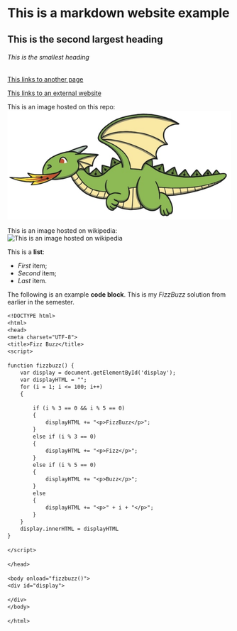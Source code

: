 # This is a markdown website example
## This is the second largest heading
###### This is the smallest heading


[This links to another page](anotherPage.md)

[This links to an external website](www.uwa.edu.au)

This is an image hosted on this repo:
![This is an image hosted on this repo](dragon.jpg)

This is an image hosted on wikipedia:
![This is an image hosted on wikipedia](https://upload.wikimedia.org/wikipedia/commons/thumb/d/d8/Friedrich-Johann-Justin-Bertuch_Mythical-Creature-Dragon_1806.jpg/1024px-Friedrich-Johann-Justin-Bertuch_Mythical-Creature-Dragon_1806.jpg)

This is a **list**:
* *First* item;
* *Second* item;
* *Last* item.

The following is an example **code block**. This is my *FizzBuzz* solution from earlier in the semester.
```
<!DOCTYPE html>
<html>
<head>
<meta charset="UTF-8">
<title>Fizz Buzz</title>
<script>

function fizzbuzz() {
	var display = document.getElementById('display');
	var displayHTML = "";
	for (i = 1; i <= 100; i++) 
	{
		
		if (i % 3 == 0 && i % 5 == 0)
		{
			displayHTML += "<p>FizzBuzz</p>";
		}
		else if (i % 3 == 0)
		{
			displayHTML += "<p>Fizz</p>";
		}
		else if (i % 5 == 0)
		{
			displayHTML += "<p>Buzz</p>";
		}
		else
		{
			displayHTML += "<p>" + i + "</p>";
		}
	}
	display.innerHTML = displayHTML
}

</script>

</head>

<body onload="fizzbuzz()">
<div id="display">

</div>
</body>

</html>
```
